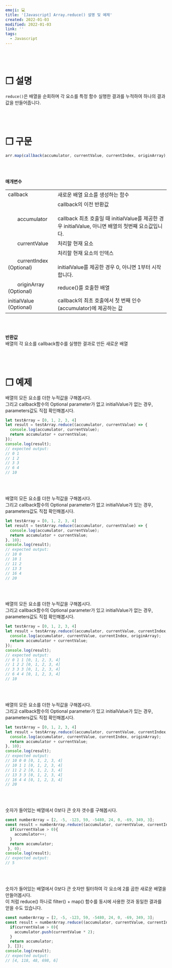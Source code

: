 ```yaml
---
emoji: 💻
title: '[Javascript] Array.reduce() 설명 및 예제'
created: 2022-01-03
modified: 2022-01-03
link: ''
tags:
  - Javascript
---
```

<br></br>





# **❐ 설명**
`reduce()`은 배열을 순회하며 각 요소를 특정 함수 실행한 결과를 누적하여 하나의 결과값을 만들어줍니다.
<br></br><br></br>



# **❐ 구문**
```javascript
arr.map(callback(accumulator, currentValue, currentIndex, originArray), initialValue)
```
<br></br>

**매개변수**
<table>
  <tr>
    <td>callback</td>
    <td>새로운 배열 요소를 생성하는 함수</td>
  </tr>
  <tr>
    <td>ㅤㅤaccumulator</td>
    <td>callback의 이전 반환값<br></br>
        callback 최초 호출일 때 initialValue를 제공한 경우 initialValue, 아니면 배열의 첫번째 요소값입니다.</td>
  </tr>  
  <tr>
    <td>ㅤㅤcurrentValue</td>
    <td>처리할 현재 요소</td>
  </tr>
  <tr>
    <td>ㅤㅤcurrentIndex (Optional)</td>
    <td>처리할 현재 요소의 인덱스<br></br>
        initialValue를 제공한 경우 0, 아니면 1부터 시작합니다.</td>
  </tr>
  <tr>
    <td>ㅤㅤoriginArray (Optional)</td>
    <td>reduce()를 호출한 배열</td>
  </tr>  
  <tr>
    <td>initialValue (Optional)</td>
    <td>callback의 최초 호출에서 첫 번째 인수(accumulator)에 제공하는 값</td>
  </tr>
</table>
<br></br>

**반환값**  
배열의 각 요소를 callback함수를 실행한 결과로 만든 새로운 배열
<br></br><br></br>





# **❐ 예제**
배열의 모든 요소를 더한 누적값을 구해봅시다.  
그리고 callback함수의 Optional parameter가 없고 initialValue가 없는 경우, parameters값도 직접 확인해봅시다.
```javascript
let testArray = [0, 1, 2, 3, 4]
let result = testArray.reduce((accumulator, currentValue) => {
  console.log(accumulator, currentValue);
  return accumulator + currentValue;
});
console.log(result);
// expected output: 
// 0 1
// 1 2
// 3 3
// 6 4
// 10
```
<br></br>

배열의 모든 요소를 더한 누적값을 구해봅시다.  
그리고 callback함수의 Optional parameter가 없고 initialValue가 있는 경우, parameters값도 직접 확인해봅시다.
```javascript
let testArray = [0, 1, 2, 3, 4]
let result = testArray.reduce((accumulator, currentValue) => {
  console.log(accumulator, currentValue);
  return accumulator + currentValue;
}, 10);
console.log(result);
// expected output: 
// 10 0
// 10 1
// 11 2
// 13 3
// 16 4
// 20
```
<br></br>

배열의 모든 요소를 더한 누적값을 구해봅시다.  
그리고 callback함수의 Optional parameter가 있고 initialValue가 없는 경우, parameters값도 직접 확인해봅시다.
```javascript
let testArray = [0, 1, 2, 3, 4]
let result = testArray.reduce((accumulator, currentValue, currentIndex, originArray) => {
  console.log(accumulator, currentValue, currentIndex, originArray);
  return accumulator + currentValue;
});
console.log(result);
// expected output: 
// 0 1 1 [0, 1, 2, 3, 4]
// 1 2 2 [0, 1, 2, 3, 4]
// 3 3 3 [0, 1, 2, 3, 4]
// 6 4 4 [0, 1, 2, 3, 4]
// 10
```
<br></br>

배열의 모든 요소를 더한 누적값을 구해봅시다.  
그리고 callback함수의 Optional parameter가 있고 initialValue가 있는 경우, parameters값도 직접 확인해봅시다.
```javascript
let testArray = [0, 1, 2, 3, 4]
let result = testArray.reduce((accumulator, currentValue, currentIndex, originArray) => {
  console.log(accumulator, currentValue, currentIndex, originArray);
  return accumulator + currentValue;
}, 10);
console.log(result);
// expected output: 
// 10 0 0 [0, 1, 2, 3, 4]
// 10 1 1 [0, 1, 2, 3, 4]
// 11 2 2 [0, 1, 2, 3, 4]
// 13 3 3 [0, 1, 2, 3, 4]
// 16 4 4 [0, 1, 2, 3, 4]
// 20
```
<br></br>

숫자가 들어있는 배열에서 0보다 큰 숫자 갯수를 구해봅시다.
```javascript
const numberArray = [2, -5, -123, 59, -5480, 24, 0, -69, 349, 3];
const result = numberArray.reduce((accumulator, currentValue, currentIndex) => { 
  if(currentValue > 0){
    accumulator++;
  }
  return accumulator;
 }, 0);
console.log(result);
// expected output: 
// 5
```
<br></br>

숫자가 들어있는 배열에서 0보다 큰 숫자만 필터하여 각 요소에 2를 곱한 새로운 배열을 만들어봅시다.  
이 처럼 reduce() 하나로 filter() + map() 함수를 동시에 사용한 것과 동일한 결과를 얻을 수도 있습니다.
```javascript
const numberArray = [2, -5, -123, 59, -5480, 24, 0, -69, 349, 3];
const result = numberArray.reduce((accumulator, currentValue, currentIndex) => { 
  if(currentValue > 0){
    accumulator.push(currentValue * 2);
  }
  return accumulator;
 }, []);
console.log(result);
// expected output: 
// [4, 118, 48, 698, 6]
```
<br></br><br></br>
